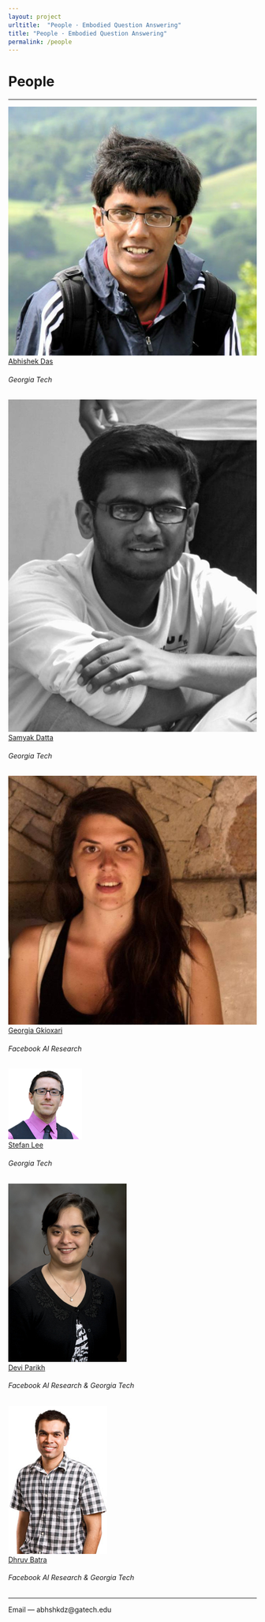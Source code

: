 ```yaml
---
layout: project
urltitle:  "People · Embodied Question Answering"
title: "People · Embodied Question Answering"
permalink: /people
---
```


<div class="row" style="margin-top:30px;">
  <div class="col-xs-12">
    <h1>People</h1>
  </div>
</div>
<hr>
<div class="row">
  <div class="col-md-2 col-sm-3 col-xs-6">
    <a href="//abhishekdas.com">
      <img class="people-pic" src="/static/img/people/abhishek.jpg">
    </a>
    <div class="people-name">
      <a href="//abhishekdas.com">Abhishek Das</a>
      <h6>Georgia Tech</h6>
    </div>
  </div>
  <div class="col-md-2 col-sm-3 col-xs-6">
    <a href="http://samyak-268.github.io/">
      <img class="people-pic" src="/static/img/people/samyak.jpg">
    </a>
    <div class="people-name">
      <a href="http://samyak-268.github.io/">Samyak Datta</a>
      <h6>Georgia Tech</h6>
    </div>
  </div>
  <div class="col-md-2 col-sm-3 col-xs-6">
    <a href="https://gkioxari.github.io/">
      <img class="people-pic" src="/static/img/people/georgia.jpg">
    </a>
    <div class="people-name">
      <a href="https://gkioxari.github.io/">Georgia Gkioxari</a>
      <h6>Facebook AI Research</h6>
    </div>
  </div>
  <div class="col-md-2 col-sm-3 col-xs-6">
    <a href="https://computing.ece.vt.edu/~steflee/" style="border:0;">
      <img class="people-pic" src="/static/img/people/stefan.jpg">
    </a>
    <div class="people-name">
      <a href="https://computing.ece.vt.edu/~steflee/">Stefan Lee</a>
      <h6>Georgia Tech</h6>
    </div>
  </div>
  <div class="col-md-2 col-sm-3 col-xs-6">
    <a href="https://computing.ece.vt.edu/~parikh/">
      <img class="people-pic" src="/static/img/people/devi.jpg">
    </a>
    <div class="people-name">
      <a href="https://computing.ece.vt.edu/~parikh/">Devi Parikh</a>
      <h6>Facebook AI Research &amp; Georgia Tech</h6>
    </div>
  </div>
  <div class="col-md-2 col-sm-3 col-xs-6">
    <a href="https://computing.ece.vt.edu/~dbatra/">
      <img class="people-pic" src="/static/img/people/dhruv.jpg">
    </a>
    <div class="people-name">
      <a href="https://computing.ece.vt.edu/~dbatra/">Dhruv Batra</a>
      <h6>Facebook AI Research &amp; Georgia Tech</h6>
    </div>
  </div>
</div>
<hr>

<div class="row">
  <div class="col-xs-12">
    <span style="font-weight:400;">Email</span> — abhshkdz@gatech.edu
  </div>
</div>
